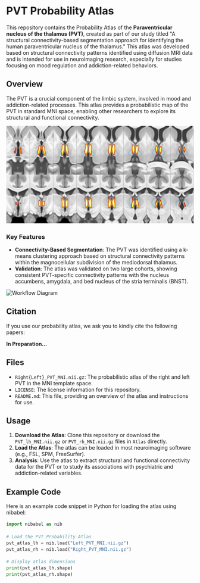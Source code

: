 # PVT Probability Atlas

This repository contains the Probability Atlas of the **Paraventricular nucleus of the thalamus (PVT)**, created as part of our study titled "A structural connectivity-based segmentation approach for identifying the human paraventricular nucleus of the thalamus." This atlas was developed based on structural connectivity patterns identified using diffusion MRI data and is intended for use in neuroimaging research, especially for studies focusing on mood regulation and addiction-related behaviors.


## Overview

The PVT is a crucial component of the limbic system, involved in mood and addiction-related processes. This atlas provides a probabilistic map of the PVT in standard MNI space, enabling other researchers to explore its structural and functional connectivity.

![PVT Atlas Diagram](Images/Diagram1.png)

### Key Features
- **Connectivity-Based Segmentation**: The PVT was identified using a k-means clustering approach based on structural connectivity patterns within the magnocellular subdivision of the mediodorsal thalamus.
- **Validation**: The atlas was validated on two large cohorts, showing consistent PVT-specific connectivity patterns with the nucleus accumbens, amygdala, and bed nucleus of the stria terminalis (BNST).

![Workflow Diagram](atlas_diagram.png "Diagram of PVT Atlas")

## Citation

If you use our probability atlas, we ask you to kindly cite the following papers:

**In Preparation...**

## Files

- `Right{Left}_PVT_MNI.nii.gz`: The probabilistic atlas of the right and left PVT in the MNI template space.
- `LICENSE`: The license information for this repository.
- `README.md`: This file, providing an overview of the atlas and instructions for use.

## Usage

1. **Download the Atlas**: Clone this repository or download the `PVT_lh_MNI.nii.gz` or `PVT_rh_MNI.nii.gz` files in `Atlas` directly.
2. **Load the Atlas**: The atlas can be loaded in most neuroimaging software (e.g., FSL, SPM, FreeSurfer).
3. **Analysis**: Use the atlas to extract structural and functional connectivity data for the PVT or to study its associations with psychiatric and addiction-related variables.

## Example Code

Here is an example code snippet in Python for loading the atlas using nibabel:

```python
import nibabel as nib

# Load the PVT Probability Atlas
pvt_atlas_lh = nib.load("Left_PVT_MNI.nii.gz")
pvt_atlas_rh = nib.load("Right_PVT_MNI.nii.gz")

# Display atlas dimensions
print(pvt_atlas_lh.shape)
print(pvt_atlas_rh.shape)
